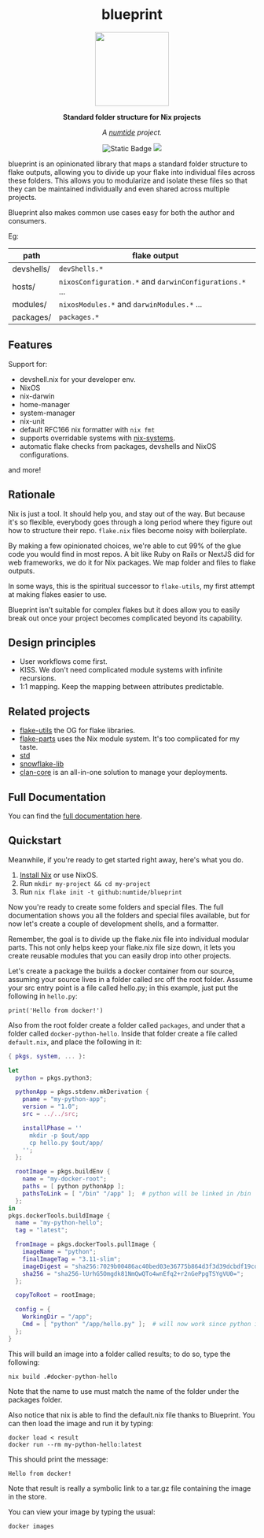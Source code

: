 <div align="center">

# blueprint

<img src="docs/blueprint.svg" height="150"/>

**Standard folder structure for Nix projects**

*A <a href="https://numtide.com/">numtide</a> project.*

<p>
<img alt="Static Badge" src="https://img.shields.io/badge/Status-experimental-orange">
<a href="https://app.element.io/#/room/#home:numtide.com"><img src="https://img.shields.io/badge/Support-%23numtide-blue"/></a>
</p>

</div>

blueprint is an opinionated library that maps a standard folder structure to flake outputs, allowing you to divide up your flake into individual files across these folders. This allows you to modularize and isolate these files so that they can be maintained individually and even shared across multiple projects. 

Blueprint also  makes common use cases easy for both the author and consumers.

Eg:

| path | flake output |
|-------|------|
| devshells/ | `devShells.*` |
| hosts/ | `nixosConfiguration.*` and `darwinConfigurations.*` ... |
| modules/ | `nixosModules.*` and `darwinModules.*` ... |
| packages/ | `packages.*` |

## Features

Support for:

* devshell.nix for your developer env.
* NixOS
* nix-darwin
* home-manager
* system-manager
* nix-unit
* default RFC166 nix formatter with `nix fmt`
* supports overridable systems with [nix-systems](https://github.com/nix-systems).
* automatic flake checks from packages, devshells and NixOS configurations.

and more!

## Rationale

Nix is just a tool. It should help you, and stay out of the way. But because it's so flexible, everybody goes through a long period where they figure out how to structure their repo. `flake.nix` files become noisy with boilerplate.

By making a few opinionated choices, we're able to cut 99% of the glue code you would find in most repos. A bit like Ruby on Rails or NextJS did for web frameworks, we do it for Nix packages. We map folder and files to flake outputs.

In some ways, this is the spiritual successor to `flake-utils`, my first attempt at making flakes easier to use.

Blueprint isn't suitable for complex flakes but it does allow you to easily break out once your project becomes complicated beyond its capability.

## Design principles

* User workflows come first.
* KISS. We don't need complicated module systems with infinite recursions.
* 1:1 mapping. Keep the mapping between attributes predictable.

## Related projects

* [flake-utils](https://github.com/numtide/flake-utils) the OG for flake libraries.
* [flake-parts](https://flake.parts) uses the Nix module system. It's too complicated for my taste.
* [std](https://github.com/divnix/std)
* [snowflake-lib](https://github.com/snowfallorg/lib)
* [clan-core](https://git.clan.lol/clan/clan-core) is an all-in-one solution to manage your deployments.

## Full Documentation

You can find the [full documentation here](https://numtide.github.io/blueprint/main/).

## Quickstart

Meanwhile, if you're ready to get started right away, here's what you do.

1. [Install Nix](https://nix.dev/install-nix) or use NixOS.
2. Run `mkdir my-project && cd my-project`
3. Run `nix flake init -t github:numtide/blueprint`

Now you're ready to create some folders and special files. The full documentation shows you all the folders and special files available, but for now let's create a couple of development shells, and a formatter. 

Remember, the goal is to divide up the flake.nix file into individual modular parts. This not only helps keep your flake.nix file size down, it lets you create reusable modules that you can easily drop into other projects.

Let's create a package the builds a docker container from our source, assuming your source lives in a folder called src off the root folder. Assume your src entry point is a file called hello.py; in this example, just put the following in `hello.py`:

```
print('Hello from docker!')
```

Also from the root folder create a folder called `packages`, and under that a folder called `docker-python-hello`. Inside that folder create a file called `default.nix`, and place the following in it:

```nix
{ pkgs, system, ... }:

let
  python = pkgs.python3;

  pythonApp = pkgs.stdenv.mkDerivation {
    pname = "my-python-app";
    version = "1.0";
    src = ../../src;

    installPhase = ''
      mkdir -p $out/app
      cp hello.py $out/app/
    '';
  };

  rootImage = pkgs.buildEnv {
    name = "my-docker-root";
    paths = [ python pythonApp ];
    pathsToLink = [ "/bin" "/app" ];  # python will be linked in /bin
  };
in
pkgs.dockerTools.buildImage {
  name = "my-python-hello";
  tag = "latest";

  fromImage = pkgs.dockerTools.pullImage {
    imageName = "python";
    finalImageTag = "3.11-slim";
    imageDigest = "sha256:7029b00486ac40bed03e36775b864d3f3d39dcbdf19cd45e6a52d541e6c178f0";
    sha256 = "sha256-lUrhG5Omgdk81NmQwQTo4wnEfq2+r2nGePpgTSYgVU0=";
  };

  copyToRoot = rootImage;

  config = {
    WorkingDir = "/app";
    Cmd = [ "python" "/app/hello.py" ];  # will now work since python is in /bin
  };
}
```

This will build an image into a folder called results; to do so, type the following:

```
nix build .#docker-python-hello
```

Note that the name to use must match the name of the folder under the packages folder.

Also notice that nix is able to find the default.nix file thanks to Blueprint. You can then load the image and run it by typing:

```
docker load < result
docker run --rm my-python-hello:latest
```

This should print the message:

```
Hello from docker!
```

Note that result is really a symbolic link to a tar.gz file containing the image in the store.

You can view your image by typing the usual:

```
docker images
```


